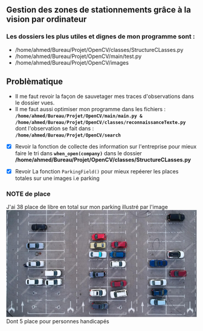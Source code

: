 ## Gestion des zones de stationnements grâce à la vision par ordinateur
### Les dossiers les plus utiles et dignes de mon programme sont :
* /home/ahmed/Bureau/Projet/OpenCV/classes/StructureCLasses.py
* /home/ahmed/Bureau/Projet/OpenCV/main/test.py
* /home/ahmed/Bureau/Projet/OpenCV/images

## Problèmatique
* Il me faut revoir la façon de sauvetager mes traces d'observations dans le dossier vues.
* Il me faut aussi optimiser mon programme dans les fichiers : **``/home/ahmed/Bureau/Projet/OpenCV/main/main.py & /home/ahmed/Bureau/Projet/OpenCV/classes/reconnaissanceTexte.py``** dont l'observation se fait dans : **``/home/ahmed/Bureau/Projet/OpenCV/search``**
* [X] Revoir la fonction de collecte des information sur l'entreprise pour mieux faire le tri dans **``when_open(company)``** dans le dossier **/home/ahmed/Bureau/Projet/OpenCV/classes/StructureCLasses.py**
* [X] Revoir La fonction ``ParkingField()`` pour mieux repéerer les places totales sur une images i.e parking


### NOTE de place
J'ai 38 place de libre en total sur mon parking illustré par l'image
![alt text](images/park.jpg)
Dont 5 place pour personnes handicapés
